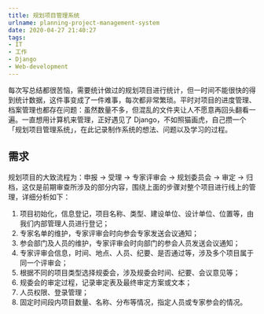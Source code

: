 ```yaml
---
title: 规划项目管理系统
urlname: planning-project-management-system
date: 2020-04-27 21:40:27
tags:
- IT
- 工作
- Django
- Web-development
---
```


每次写总结都很苦恼，需要统计做过的规划项目进行统计，但一时间不能很快的得到统计数据，这件事变成了一件难事，每次都非常繁琐。平时对项目的进度管理、档案管理也都存在问题：虽然数量不多，但混乱的文件夹让人不愿意再回头翻看一遍。一直想用计算机来管理，正好遇见了 Django，不如照猫画虎，自己攒一个「规划项目管理系统」，在此记录制作系统的想法、问题以及学习的过程。

<!-- more -->

## 需求

规划项目的大致流程为：申报 -> 受理 -> 专家评审会 -> 规划委员会 -> 审定 -> 归档，这仅是前期审查所涉及的部分内容，围绕上面的步骤对整个项目进行线上的管理，详细分析如下：

1. 项目初始化，信息登记，项目名称、类型、建设单位、设计单位、位置等，由我们内部管理人员进行登记；
2. 专家名单的维护，专家评审会时向参会专家发送会议通知；
3. 参会部门及人员的维护，专家评审会时向部门的参会人员发送会议通知；
4. 专家评审会信息，时间、地点、人员、纪要、是否通过等，涉及多个项目属于同一个评审会；
5. 根据不同的项目类型选择规委会，涉及规委会时间、纪要、会议意见等；
6. 规委会的审定过程，记录审定表及最终审定方案或文本；
7. 人员权限、登录管理；
8. 固定时间段内项目数量、名称、分布等情况，指定人员或专家参会的情况。

